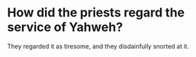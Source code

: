 # How did the priests regard the service of Yahweh?

They regarded it as tiresome, and they disdainfully snorted at it.

